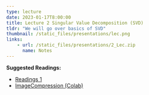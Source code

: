 ```yaml
---
type: lecture
date: 2023-01-17T8:00:00
title: Lecture 2 Singular Value Decomposition (SVD)
tldr: "We will go over basics of SVD"
thumbnail: /static_files/presentations/lec.png
links: 
    - url: /static_files/presentations/2_Lec.zip
      name: Notes
---
```


**Suggested Readings:**
- [Readings 1](https://www.cs.cmu.edu/~venkatg/teaching/CStheory-infoage/book-chapter-4.pdf)
- [ImageCompression (Colab)](https://colab.research.google.com/drive/1FLgXrWW7dc7d4o7QXqTkIjg86UvvT18p?usp=sharing)

